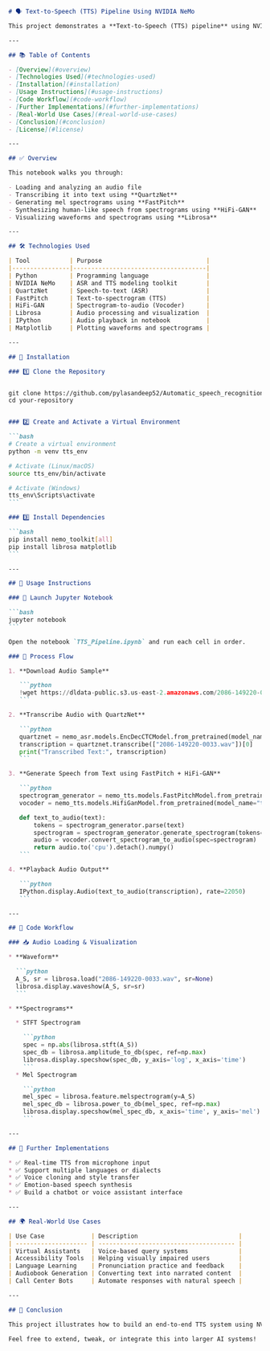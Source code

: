 
````markdown
# 🗣️ Text-to-Speech (TTS) Pipeline Using NVIDIA NeMo

This project demonstrates a **Text-to-Speech (TTS) pipeline** using NVIDIA's **NeMo** framework. The notebook includes an end-to-end process: converting an audio file to text using **QuartzNet (ASR)** and then converting the text back to synthetic speech using **FastPitch + HiFi-GAN (TTS)**.

---

## 📚 Table of Contents

- [Overview](#overview)
- [Technologies Used](#technologies-used)
- [Installation](#installation)
- [Usage Instructions](#usage-instructions)
- [Code Workflow](#code-workflow)
- [Further Implementations](#further-implementations)
- [Real-World Use Cases](#real-world-use-cases)
- [Conclusion](#conclusion)
- [License](#license)

---

## ✅ Overview

This notebook walks you through:

- Loading and analyzing an audio file
- Transcribing it into text using **QuartzNet**
- Generating mel spectrograms using **FastPitch**
- Synthesizing human-like speech from spectrograms using **HiFi-GAN**
- Visualizing waveforms and spectrograms using **Librosa**

---

## 🛠 Technologies Used

| Tool           | Purpose                             |
|----------------|-------------------------------------|
| Python         | Programming language                |
| NVIDIA NeMo    | ASR and TTS modeling toolkit        |
| QuartzNet      | Speech-to-text (ASR)                |
| FastPitch      | Text-to-spectrogram (TTS)           |
| HiFi-GAN       | Spectrogram-to-audio (Vocoder)      |
| Librosa        | Audio processing and visualization  |
| IPython        | Audio playback in notebook          |
| Matplotlib     | Plotting waveforms and spectrograms |

---

## 🧩 Installation

### 1️⃣ Clone the Repository


git clone https://github.com/pylasandeep52/Automatic_speech_recognition.git
cd your-repository


### 2️⃣ Create and Activate a Virtual Environment

```bash
# Create a virtual environment
python -m venv tts_env

# Activate (Linux/macOS)
source tts_env/bin/activate

# Activate (Windows)
tts_env\Scripts\activate
```

### 3️⃣ Install Dependencies

```bash
pip install nemo_toolkit[all]
pip install librosa matplotlib
```

---

## 🧪 Usage Instructions

### 📁 Launch Jupyter Notebook

```bash
jupyter notebook
```

Open the notebook `TTS_Pipeline.ipynb` and run each cell in order.

### 🔁 Process Flow

1. **Download Audio Sample**

   ```python
   !wget https://dldata-public.s3.us-east-2.amazonaws.com/2086-149220-0033.wav
   ```

2. **Transcribe Audio with QuartzNet**

   ```python
   quartznet = nemo_asr.models.EncDecCTCModel.from_pretrained(model_name="stt_en_quartznet15x5").cuda()
   transcription = quartznet.transcribe(["2086-149220-0033.wav"])[0]
   print("Transcribed Text:", transcription)
   ```

3. **Generate Speech from Text using FastPitch + HiFi-GAN**

   ```python
   spectrogram_generator = nemo_tts.models.FastPitchModel.from_pretrained(model_name="tts_en_fastpitch").cuda()
   vocoder = nemo_tts.models.HifiGanModel.from_pretrained(model_name="tts_en_hifigan").cuda()

   def text_to_audio(text):
       tokens = spectrogram_generator.parse(text)
       spectrogram = spectrogram_generator.generate_spectrogram(tokens=tokens)
       audio = vocoder.convert_spectrogram_to_audio(spec=spectrogram)
       return audio.to('cpu').detach().numpy()
   ```

4. **Playback Audio Output**

   ```python
   IPython.display.Audio(text_to_audio(transcription), rate=22050)
   ```

---

## 🔬 Code Workflow

### 📥 Audio Loading & Visualization

* **Waveform**

  ```python
  A_S, sr = librosa.load("2086-149220-0033.wav", sr=None)
  librosa.display.waveshow(A_S, sr=sr)
  ```

* **Spectrograms**

  * STFT Spectrogram

    ```python
    spec = np.abs(librosa.stft(A_S))
    spec_db = librosa.amplitude_to_db(spec, ref=np.max)
    librosa.display.specshow(spec_db, y_axis='log', x_axis='time')
    ```
  * Mel Spectrogram

    ```python
    mel_spec = librosa.feature.melspectrogram(y=A_S)
    mel_spec_db = librosa.power_to_db(mel_spec, ref=np.max)
    librosa.display.specshow(mel_spec_db, x_axis='time', y_axis='mel')
    ```

---

## 🚀 Further Implementations

* ✅ Real-time TTS from microphone input
* ✅ Support multiple languages or dialects
* ✅ Voice cloning and style transfer
* ✅ Emotion-based speech synthesis
* ✅ Build a chatbot or voice assistant interface

---

## 🌍 Real-World Use Cases

| Use Case             | Description                            |
| -------------------- | -------------------------------------- |
| Virtual Assistants   | Voice-based query systems              |
| Accessibility Tools  | Helping visually impaired users        |
| Language Learning    | Pronunciation practice and feedback    |
| Audiobook Generation | Converting text into narrated content  |
| Call Center Bots     | Automate responses with natural speech |

---

## 🧾 Conclusion

This project illustrates how to build an end-to-end TTS system using NVIDIA NeMo. It combines powerful models—QuartzNet, FastPitch, and HiFi-GAN—to transcribe audio and synthesize natural speech. With clear visualizations and modular components, this project is a strong foundation for advanced speech-based applications like voice assistants, chatbots, and AI narrators.

Feel free to extend, tweak, or integrate this into larger AI systems!




